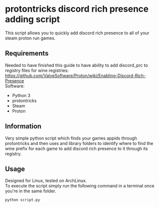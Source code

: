 # protontricks discord rich presence adding script
This script allows you to quickly add discord rich presence to all of your steam proton run games.
## Requirements
Needed to have finished this guide to have ability to add discord_prc to registry files for wine registries:
https://github.com/ValveSoftware/Proton/wiki/Enabling-Discord-Rich-Presence \
Software:
- Python 3
- protontricks
- Steam
- Proton
## Information
Very simple python script which finds your games appids through protontricks and then uses and library folders to identify where to find the wine prefix for each game to add discord rich presence to it through its registry.
## Usage
Designed for Linux, tested on ArchLinux. \
To execute the script simply run the following command in a terminal once you're in the same folder.
```
python script.py
```